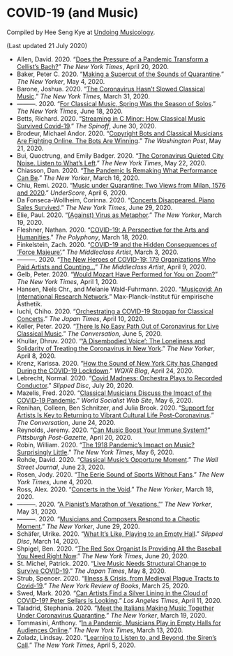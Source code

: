 # COVID-19 (and Music)

Compiled by Hee Seng Kye at [Undoing Musicology](http://undoingmusicology.com).

(Last updated 21 July 2020)

* Allen, David. 2020. “[Does the Pressure of a Pandemic Transform a Cellist’s Bach?](https://www.nytimes.com/2020/04/20/arts/music/alisa-weilerstein-bach-coronavirus.html)” *The New York Times*, April 20, 2020.
* Baker, Peter C. 2020. “[Making a Supercut of the Sounds of Quarantine](https://www.newyorker.com/culture/cultural-comment/making-a-supercut-of-the-sounds-of-quarantine).” *The New Yorker*, May 4, 2020.
* Barone, Joshua. 2020. “[The Coronavirus Hasn’t Slowed Classical Music](https://www.nytimes.com/2020/03/31/arts/music/classical-music-streaming-coronavirus.html).” *The New York Times*, March 31, 2020.
* ———. 2020. “[For Classical Music, Spring Was the Season of Solos](https://www.nytimes.com/2020/06/18/arts/music/classical-music-season-of-solos.html).” *The New York Times*, June 18, 2020.
* Betts, Richard. 2020. “[Streaming in C Minor: How Classical Music Survived Covid-19](https://thespinoff.co.nz/music/30-06-2020/streaming-in-c-minor-how-classical-music-survived-covid-19/).” *The Spinoff*, June 30, 2020.
* Brodeur, Michael Andor. 2020. “[Copyright Bots and Classical Musicians Are Fighting Online. The Bots Are Winning](https://www.washingtonpost.com/entertainment/music/copyright-bots-and-classical-musicians-are-fighting-online-the-bots-are-winning/2020/05/20/a11e349c-98ae-11ea-89fd-28fb313d1886_story.html).” *The Washington Post*, May 21, 2020.
* Bui, Quoctrung, and Emily Badger. 2020. “[The Coronavirus Quieted City Noise. Listen to What’s Left](https://www.nytimes.com/interactive/2020/05/22/upshot/coronavirus-quiet-city-noise.html).” *The New York Times*, May 22, 2020.
* Chiasson, Dan. 2020. “[The Pandemic Is Remaking What Performance Can Be](https://www.newyorker.com/culture/culture-desk/the-pandemic-is-remaking-what-performance-can-be).” *The New Yorker*, March 16, 2020.
* Chiu, Remi. 2020. “[Music under Quarantine: Two Views from Milan, 1576 and 2020](https://www.areditions.com/news/music-under-quarantine/).” *UnderScore*, April 6, 2020.
* Da Fonseca-Wollheim, Corinna. 2020. “[Concerts Disappeared. Piano Sales Survived](https://www.nytimes.com/2020/06/29/arts/music/piano-sales-coronavirus.html).” *The New York Times*, June 29, 2020.
* Elie, Paul. 2020. “[(Against) Virus as Metaphor](https://www.newyorker.com/news/daily-comment/against-the-coronavirus-as-metaphor).” *The New Yorker*, March 19, 2020.
* Fleshner, Nathan. 2020. “[COVID-19: A Perspective for the Arts and Humanities](https://thepolyphony.org/2020/03/18/covid-19-a-perspective-for-the-arts-and-humanities/).” *The Polyphony*, March 18, 2020.
* Finkelstein, Zach. 2020. “[COVID-19 and the Hidden Consequences of ‘Force Majeure’](https://www.middleclassartist.com/post/covid-19-and-the-hidden-consequences-of-force-majeure).” *The Middleclass Artist*, March 3, 2020.
* ———. 2020. “[The New Heroes of COVID-19: 179 Organizations Who Paid Artists and Counting...](https://www.middleclassartist.com/post/the-new-heroes-of-covid-19-179-organizations-who-paid-artists-and-counting)” *The Middleclass Artist*, April 9, 2020.
* Gelb, Peter. 2020. “[Would Mozart Have Performed for You on Zoom?](https://www.nytimes.com/2020/04/01/opinion/covid-arts-livestream-audiences.html)” *The New York Times*, April 1, 2020.
* Hansen, Niels Chr., and Melanie Wald-Fuhrmann. 2020. “[Musicovid: An International Research Network](https://www.aesthetics.mpg.de/en/research/department-of-music/music-in-times-of-covid-19.html).” Max-Planck-Institut für empirische Ästhetik.
* Iuchi, Chiho. 2020. “[Orchestrating a COVID-19 Stopgap for Classical Concerts](https://www.japantimes.co.jp/culture/2020/04/10/music/orchestrating-covid-19-stopgap-classical-concerts/).” *The Japan Times*, April 10, 2020.
* Keller, Peter. 2020. “[There Is No Easy Path Out of Coronavirus for Live Classical Music](https://theconversation.com/there-is-no-easy-path-out-of-coronavirus-for-live-classical-music-138207).” *The Conversation*, June 5, 2020.
* Khullar, Dhruv. 2020. “[‘A Disembodied Voice’: The Loneliness and Solidarity of Treating the Coronavirus in New York](https://www.newyorker.com/science/medical-dispatch/a-disembodied-voice-the-loneliness-and-solidarity-of-treating-the-coronavirus-in-new-york).” *The New Yorker*, April 8, 2020.
* Krenz, Karissa. 2020. “[How the Sound of New York City has Changed During the COVID-19 Lockdown](https://www.wqxr.org/story/how-sound-new-york-city-has-changed-during-covid-19-lockdown/).” *WQXR Blog*, April 24, 2020.
* Lebrecht, Normal. 2020. “[Covid Madness: Orchestra Plays to Recorded Conductor](https://slippedisc.com/2020/07/covid-madness-orchestra-plays-to-recorded-conductor/).” *Slipped Disc*, July 20, 2020.
* Mazelis, Fred. 2020. “[Classical Musicians Discuss the Impact of the COVID-19 Pandemic](https://www.wsws.org/en/articles/2020/05/06/musi-m06.html).” *World Socialist Web Site*, May 6, 2020.
* Renihan, Colleen, Ben Schnitzer, and Julia Brook. 2020. “[Support for Artists Is Key to Returning to Vibrant Cultural Life Post-Coronavirus](https://theconversation.com/support-for-artists-is-key-to-returning-to-vibrant-cultural-life-post-coronavirus-138048).” *The Conversation*, June 24, 2020.
* Reynolds, Jeremy. 2020. “[Can Music Boost Your Immune System?](https://www.post-gazette.com/ae/music/2020/04/20/immune-system-music-therapy-health-benefit-study-mind-body-COVID-19/stories/202004150125)” *Pittsburgh Post-Gazette*, April 20, 2020.
* Robin, William. 2020. “[The 1918 Pandemic’s Impact on Music? Surprisingly Little](https://www.nytimes.com/2020/05/06/arts/music/1918-flu-pandemic-coronavirus-classical-music.html).” *The New York Times*, May 6, 2020.
* Rohde, David. 2020. “[Classical Music’s Opportune Moment](https://www.wsj.com/articles/classical-musics-opportune-moment-11592944760).” *The Wall Street Journal*, June 23, 2020.
* Rosen, Jody. 2020. “[The Eerie Sound of Sports Without Fans](https://www.nytimes.com/2020/06/04/magazine/the-eerie-sound-of-sports-without-fans.html).” *The New York Times*, June 4, 2020.
* Ross, Alex. 2020. “[Concerts in the Void](https://www.newyorker.com/magazine/2020/05/25/concerts-in-the-void).” *The New Yorker*, March 18, 2020.
* ———. 2020. “[A Pianist’s Marathon of ‘Vexations.’](https://www.newyorker.com/culture/video-dept/live-stream-a-pianists-marathon-of-vexations)” *The New Yorker*, May 31, 2020.
* ———. 2020. “[Musicians and Composers Respond to a Chaotic Moment](https://www.newyorker.com/magazine/2020/07/06/musicians-and-composers-respond-to-a-chaotic-moment).” *The New Yorker*, June 29, 2020.
* Schäfer, Ulrike. 2020. “[What It’s Like, Playing to an Empty Hall](https://slippedisc.com/2020/03/what-its-like-playing-to-an-empty-hall/).” *Slipped Disc*, March 14, 2020.
* Shpigel, Ben. 2020. “[The Red Sox Organist Is Providing All the Baseball You Need Right Now](https://www.nytimes.com/2020/06/20/sports/baseball/coronavirus-red-sox-organist.html).” *The New York Times*, June 20, 2020.
* St. Michel, Patrick. 2020. “[Live Music Needs Structural Change to Survive COVID-19](https://www.japantimes.co.jp/culture/2020/05/08/music/live-music-covid-19/).” *The Japan Times*, May 8, 2020.
* Strub, Spencer. 2020. “[Illness & Crisis, from Medieval Plague Tracts to Covid-19](https://www.nybooks.com/daily/2020/03/25/illness-and-crisis-from-medieval-plague-tracts-to-covid-19/).” *The New York Review of Books*, March 25, 2020.
* Swed, Mark. 2020. “[Can Artists Find a Silver Lining in the Cloud of COVID-19? Peter Sellars Is Looking](https://www.latimes.com/entertainment-arts/story/2020-04-11/coronavirus-pandemic-peter-sellars).” *‌Los Angeles Times*, April 11, 2020.
* Taladrid, Stephania. 2020. “[Meet the Italians Making Music Together Under Coronavirus Quarantine](https://www.newyorker.com/culture/video-dept/the-italians-making-music-on-balconies-under-coronavirus-quarantine).” *The New Yorker*, March 19, 2020.
* Tommasini, Anthony. “[In a Pandemic, Musicians Play in Empty Halls for Audiences Online](https://www.nytimes.com/2020/03/13/arts/music/coronavirus-pandemic-music-streaming.html).” *The New York Times*, March 13, 2020.
* Zoladz, Lindsay. 2020. “[Learning to Listen to, and Beyond, the Siren’s Call](https://www.nytimes.com/2020/04/05/arts/music/coronavirus-sirens-music.html).” *The New York Times*, April 5, 2020.